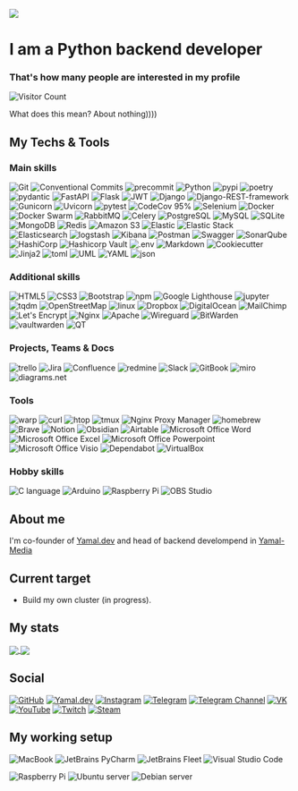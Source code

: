 ![](/reheader.glitch.me.png)
# I am a Python backend developer

### That's how many people are interested in my profile
![Visitor Count](https://profile-counter.glitch.me/xm4dn355x/count.svg)

What does this mean? About nothing))))

## My Techs & Tools
### Main skills
![Git](https://img.shields.io/badge/git%20-%23F05033.svg?&style=for-the-badge&labelColor=black&logo=git&logoColor=white)
![Conventional Commits](https://img.shields.io/badge/conventional%20commits-FE5196.svg?style=for-the-badge&labelColor=black&logo=conventionalcommits&logoColor=#FE5196)
![precommit](https://img.shields.io/badge/precommit-FAB040.svg?style=for-the-badge&labelColor=black&logo=precommit&logoColor=#FAB040)
![Python](https://img.shields.io/badge/python-3670A0?style=for-the-badge&labelColor=black&logo=python&logoColor=ffdd54)
![pypi](https://img.shields.io/badge/pypi-3775A9.svg?style=for-the-badge&labelColor=black&logo=pypi&logoColor=#3775A9)
![poetry](https://img.shields.io/badge/poetry-60A5FA.svg?style=for-the-badge&labelColor=black&logo=poetry&logoColor=#60A5FA)
![pydantic](https://img.shields.io/badge/pydantic-E92063.svg?style=for-the-badge&labelColor=black&logo=pydantic&logoColor=#E92063)
![FastAPI](https://img.shields.io/badge/fastapi%20-%2313988a.svg?&style=for-the-badge&labelColor=black&logo=fastapi)
![Flask](https://img.shields.io/badge/flask-%23000.svg?style=for-the-badge&logo=flask&logoColor=white)
![JWT](https://img.shields.io/badge/JWT-black?style=for-the-badge&labelColor=black&logo=JSON%20web%20tokens&logoColor=white)
![Django](https://img.shields.io/badge/django%20-%23092E20.svg?&style=for-the-badge&labelColor=black&logo=django&logoColor=white)
![Django-REST-framework](https://img.shields.io/badge/django%20REST%20framework-CB171E.svg?&style=for-the-badge&labelColor=black&logo=django&logoColor=#CB171E)
![Gunicorn](https://img.shields.io/badge/gunicorn-%298729.svg?style=for-the-badge&labelColor=black&logo=gunicorn&logoColor=white)
![Uvicorn](https://img.shields.io/badge/uvicorn-F01F7A.svg?style=for-the-badge&labelColor=black&logo=gunicorn&logoColor=#F01F7A)
![pytest](https://img.shields.io/badge/pytest-0A9EDC.svg?style=for-the-badge&labelColor=black&logo=pytest&logoColor=#0A9EDC)
![CodeCov 95%](https://img.shields.io/badge/codecov%2095%25%2B-F01F7A.svg?style=for-the-badge&labelColor=black&logo=codecov&logoColor=F01F7A)
![Selenium](https://img.shields.io/badge/selenium-43B02A.svg?style=for-the-badge&labelColor=black&logo=selenium&logoColor=#43B02A)
![Docker](https://img.shields.io/badge/docker%20-%230db7ed.svg?&style=for-the-badge&labelColor=black&logo=docker&logoColor=white)
![Docker Swarm](https://img.shields.io/badge/docker%20swarm%20mode-%23483699.svg?&style=for-the-badge&labelColor=black&logo=docker&logoColor=white)
![RabbitMQ](https://img.shields.io/badge/Rabbitmq-FF6600?style=for-the-badge&labelColor=black&logo=rabbitmq&logoColor=white)
![Celery](https://img.shields.io/badge/celery-37814A.svg?style=for-the-badge&labelColor=black&logo=celery&logoColor=#37814A)
![PostgreSQL](https://img.shields.io/badge/postgres-%23316192.svg?&style=for-the-badge&labelColor=black&logo=postgresql&logoColor=white)
![MySQL](https://img.shields.io/badge/mysql-4479A1.svg?style=for-the-badge&labelColor=black&logo=mysql&logoColor=#4479A1)
![SQLite](https://img.shields.io/badge/sqlite-003B57.svg?style=for-the-badge&labelColor=black&logo=sqlite&logoColor=#003B57)
![MongoDB](https://img.shields.io/badge/mongodb-47A248.svg?style=for-the-badge&labelColor=black&logo=mongodb&logoColor=#47A248)
![Redis](https://img.shields.io/badge/redis-%23DD0031.svg?style=for-the-badge&labelColor=black&logo=redis&logoColor=white)
![Amazon S3](https://img.shields.io/badge/Amazon%20S3-569A31.svg?style=for-the-badge&labelColor=black&logo=amazons3&logoColor=#569A31)
![Elastic](https://img.shields.io/badge/elastic-005571.svg?style=for-the-badge&labelColor=black&logo=elastic&logoColor=#005571)
![Elastic Stack](https://img.shields.io/badge/elastic%20stack-005571.svg?style=for-the-badge&labelColor=black&logo=elasticstack&logoColor=#005571)
![Elasticsearch](https://img.shields.io/badge/elasticsearch-005571.svg?style=for-the-badge&labelColor=black&logo=elasticsearch&logoColor=#005571)
![logstash](https://img.shields.io/badge/logstash-005571.svg?style=for-the-badge&labelColor=black&logo=logstash&logoColor=#005571)
![Kibana](https://img.shields.io/badge/kibana-005571.svg?style=for-the-badge&labelColor=black&logo=kibana&logoColor=#005571)
![Postman](https://img.shields.io/badge/Postman-FF6C37?style=for-the-badge&labelColor=black&logo=postman&logoColor=white)
![Swagger](https://img.shields.io/badge/-Swagger-%23Clojure?style=for-the-badge&labelColor=black&logo=swagger&logoColor=white)
![SonarQube](https://img.shields.io/badge/SonarQube-black?style=for-the-badge&logo=sonarqube&logoColor=4E9BCD)
![HashiCorp](https://img.shields.io/badge/hashicorp-000000.svg?style=for-the-badge&labelColor=black&logo=hashicorp&logoColor=#000000)
![Hashicorp Vault](https://img.shields.io/badge/vault-FFEC6E.svg?style=for-the-badge&labelColor=black&logo=vault&logoColor=#FFEC6E)
![.env](https://img.shields.io/badge/.env-ECD53F.svg?&style=for-the-badge&labelColor=black&logo=.env&logoColor=#ECD53F)
![Markdown](https://img.shields.io/badge/markdown-%23000000.svg?&style=for-the-badge&labelColor=black&logo=markdown&logoColor=white)
![Cookiecutter](https://img.shields.io/badge/cookiecutter-D4AA00.svg?style=for-the-badge&labelColor=black&logo=cookiecutter&logoColor=#D4AA00)
![Jinja2](https://img.shields.io/badge/jinja2-white.svg?style=for-the-badge&labelColor=black&logo=jinja&logoColor=white)
![toml](https://img.shields.io/badge/toml-9C4121.svg?style=for-the-badge&labelColor=black&logo=toml&logoColor=#9C4121)
![UML](https://img.shields.io/badge/uml-FABD14.svg?style=for-the-badge&labelColor=black&logo=uml&logoColor=#FABD14)
![YAML](https://img.shields.io/badge/yaml-CB171E.svg?style=for-the-badge&labelColor=black&logo=yaml&logoColor=#CB171E)
![json](https://img.shields.io/badge/json-000000.svg?style=for-the-badge&labelColor=black&logo=json&logoColor=#000000)
<!--
![numpy](https://img.shields.io/badge/numpy-013243.svg?style=for-the-badge&labelColor=black&logo=numpy&logoColor=#013243)
![OpenCV](https://img.shields.io/badge/opencv-5C3EE8.svg?style=for-the-badge&labelColor=black&logo=opencv&logoColor=#5C3EE8)
![pandas](https://img.shields.io/badge/pandas-150458.svg?style=for-the-badge&labelColor=black&logo=pandas&logoColor=#150458)
![scikitlearn](https://img.shields.io/badge/scikitlearn-F7931E.svg?style=for-the-badge&labelColor=black&logo=scikitlearn&logoColor=#F7931E)
![SciPy](https://img.shields.io/badge/scipy-8CAAE6.svg?style=for-the-badge&labelColor=black&logo=scipy&logoColor=#8CAAE6)
![tensorflow](https://img.shields.io/badge/tensorflow-FF6F00.svg?style=for-the-badge&labelColor=black&logo=tensorflow&logoColor=#FF6F00)

![Amazon AWS](https://img.shields.io/badge/Amazon%20AWS-232F3E.svg?style=for-the-badge&labelColor=black&logo=amazonaws&logoColor=#232F3E)
![Amazon API Gateway](https://img.shields.io/badge/Amazon%20API%20Gateway-FF4F8B.svg?style=for-the-badge&labelColor=black&logo=amazonapigateway&logoColor=#FF4F8B)
![Amazon CloudWatch](https://img.shields.io/badge/Amazon%20CloudWatch-FF4F8B.svg?style=for-the-badge&labelColor=black&logo=amazoncloudwatch&logoColor=#FF4F8B)
![Amazon DocumentDB](https://img.shields.io/badge/Amazon%20documentdb-C925D1.svg?style=for-the-badge&labelColor=black&logo=amazondocumentdb&logoColor=#C925D1)
![Amazon DynamoDB](https://img.shields.io/badge/Amazon%20DynamoDB-4053D6.svg?style=for-the-badge&labelColor=black&logo=amazondynamodb&logoColor=#4053D6)
![Amazon EC2](https://img.shields.io/badge/Amazon%20EC2-FF9900.svg?style=for-the-badge&labelColor=black&logo=amazonec2&logoColor=#FF9900)
![Amazon ECS](https://img.shields.io/badge/Amazon%20ECS-FF9900.svg?style=for-the-badge&labelColor=black&logo=amazonecs&logoColor=#FF9900)
![Amazon EKS](https://img.shields.io/badge/Amazon%20EKS-FF9900.svg?style=for-the-badge&labelColor=black&logo=amazoneks&logoColor=#FF9900)
![Amazon Identity Access Management](https://img.shields.io/badge/Amazon%20Identity%20Access%20Management-DD344C.svg?style=for-the-badge&labelColor=black&logo=amazoniam&logoColor=#DD344C)
![Amazon RDS](https://img.shields.io/badge/Amazon%20RDS-527FFF.svg?style=for-the-badge&labelColor=black&logo=amazonrds&logoColor=#527FFF)
![Amazon Redshift](https://img.shields.io/badge/Amazon%20redshift-8C4FFF.svg?style=for-the-badge&labelColor=black&logo=amazonredshift&logoColor=#8C4FFF)
![Amazon Route 53](https://img.shields.io/badge/Amazon%20route%2053-8C4FFF.svg?style=for-the-badge&labelColor=black&logo=amazonroute53&logoColor=#8C4FFF)
![Amazon Simple Email Service](https://img.shields.io/badge/Amazon%20Simple%20Email%20Service-DD344C.svg?style=for-the-badge&labelColor=black&logo=amazonsimpleemailservice&logoColor=#DD344C)
![Amazon SQS](https://img.shields.io/badge/Amazon%20SQS-FF4F8B.svg?style=for-the-badge&labelColor=black&logo=amazonsqs&logoColor=#FF4F8B)
![Amazon AWS Amplify](https://img.shields.io/badge/Amazon%20AWS%20Amplify-FF9900.svg?style=for-the-badge&labelColor=black&logo=awsamplify&logoColor=#FF9900)
![Amazon AWS Fargate](https://img.shields.io/badge/Amazon%20AWS%20fargate-FF9900.svg?style=for-the-badge&labelColor=black&logo=awsfargate&logoColor=#FF9900)
![Amazon AWS Lambda](https://img.shields.io/badge/Amazon%20AWS%20Lambda-FF9900.svg?style=for-the-badge&labelColor=black&logo=awslambda&logoColor=#FF9900)
![Amazon AWS Organizations](https://img.shields.io/badge/Amazon%20AWS%20Organizations-E7157B.svg?style=for-the-badge&labelColor=black&logo=awsorganizations&logoColor=#E7157B)

![GraphQL](https://img.shields.io/badge/graphql-E10098.svg?style=for-the-badge&labelColor=black&logo=graphql&logoColor=#E10098)
![Apache Cassandra](https://img.shields.io/badge/Apache%20Cassandra-1287B1.svg?style=for-the-badge&labelColor=black&logo=apachecassandra&logoColor=#1287B1)
![Apache Kafka](https://img.shields.io/badge/Apache%20Kafka-231F20.svg?style=for-the-badge&labelColor=black&logo=apachekafka&logoColor=#231F20)
![Apache Hadoop](https://img.shields.io/badge/Apache%20Hadoop-66CCFF.svg?style=for-the-badge&labelColor=black&logo=apachehadoop&logoColor=#66CCFF)
![ClickHouse](https://img.shields.io/badge/clickhouse-FFCC01.svg?style=for-the-badge&labelColor=black&logo=clickhouse&logoColor=#FFCC01)
![Firebase](https://img.shields.io/badge/firebase-FFCA28.svg?style=for-the-badge&labelColor=black&logo=firebase&logoColor=#FFCA28)
![neo4j](https://img.shields.io/badge/neo4j-4581C3.svg?style=for-the-badge&labelColor=black&logo=neo4j&logoColor=#4581C3)
![Supabase](https://img.shields.io/badge/Supabase-3ECF8E?style=for-the-badge&labelColor=black&logo=supabase&logoColor=white)

![Grafana](https://img.shields.io/badge/grafana-F46800.svg?style=for-the-badge&labelColor=black&logo=grafana&logoColor=#F46800)
![Graylog](https://img.shields.io/badge/graylog-FF3633.svg?style=for-the-badge&labelColor=black&logo=graylog&logoColor=#FF3633)

![hcl](https://img.shields.io/badge/hcl-006BB6.svg?style=for-the-badge&labelColor=black&logo=hcl&logoColor=#006BB6)
-->

### Additional skills
![HTML5](https://img.shields.io/badge/html5-E34F26.svg?style=for-the-badge&labelColor=black&logo=html5&logoColor=#E34F26)
![CSS3](https://img.shields.io/badge/css3-1572B6.svg?style=for-the-badge&labelColor=black&logo=css3&logoColor=#1572B6)
![Bootstrap](https://img.shields.io/badge/bootstrap-7952B3.svg?style=for-the-badge&labelColor=black&logo=bootstrap&logoColor=#7952B3)
![npm](https://img.shields.io/badge/npm-CB3837.svg?style=for-the-badge&labelColor=black&logo=npm&logoColor=#CB3837)
![Google Lighthouse](https://img.shields.io/badge/lighthouse-F44B21.svg?style=for-the-badge&labelColor=black&logo=lighthouse&logoColor=#F44B21)
![jupyter](https://img.shields.io/badge/jupyter-F37626.svg?style=for-the-badge&labelColor=black&logo=jupyter&logoColor=#F37626)
![tqdm](https://img.shields.io/badge/tqdm-FFC107.svg?style=for-the-badge&labelColor=black&logo=tqdm&logoColor=#FFC107)
![OpenStreetMap](https://img.shields.io/badge/openstreetmap-7EBC6F.svg?style=for-the-badge&labelColor=black&logo=openstreetmap&logoColor=#7EBC6F)
![linux](https://img.shields.io/badge/linux-FCC624.svg?style=for-the-badge&labelColor=black&logo=linux&logoColor=#FCC624)
![Dropbox](https://img.shields.io/badge/dropbox-0061FF.svg?style=for-the-badge&labelColor=black&logo=dropbox&logoColor=#0061FF)
![DigitalOcean](https://img.shields.io/badge/digitalocean-0080FF.svg?style=for-the-badge&labelColor=black&logo=digitalocean&logoColor=#0080FF)
![MailChimp](https://img.shields.io/badge/mailchimp-FFE01B.svg?style=for-the-badge&labelColor=black&logo=mailchimp&logoColor=#FFE01B)
![Let's Encrypt](https://img.shields.io/badge/lets%20encrypt-003A70.svg?style=for-the-badge&labelColor=black&logo=letsencrypt&logoColor=#003A70)
![Nginx](https://img.shields.io/badge/nginx%20-%23009639.svg?&style=for-the-badge&labelColor=black&logo=nginx&logoColor=white)
![Apache](https://img.shields.io/badge/Apache-D22128.svg?style=for-the-badge&labelColor=black&logo=apache&logoColor=#D22128)
![Wireguard](https://img.shields.io/badge/wireguard-%2388171A.svg?style=for-the-badge&labelColor=black&logo=wireguard&logoColor=white)
![BitWarden](https://img.shields.io/badge/bitwarden-175DDC.svg?style=for-the-badge&labelColor=black&logo=bitwarden&logoColor=#175DDC)
![vaultwarden](https://img.shields.io/badge/vaultwarden-black.svg?style=for-the-badge&labelColor=black&logo=vaultwarden&logoColor=white)
![QT](https://img.shields.io/badge/qt-41CD52.svg?style=for-the-badge&labelColor=black&logo=qt&logoColor=#41CD52)
<!--
![JavaScript](https://img.shields.io/badge/JS-F7DF1E.svg?style=for-the-badge&labelColor=black&logo=javascript&logoColor=#F7DF1E)
![TypeScript](https://img.shields.io/badge/TS-3178C6.svg?style=for-the-badge&labelColor=black&logo=typescript&logoColor=#3178C6)
![WAsm](https://img.shields.io/badge/WAsm-654FF0.svg?style=for-the-badge&labelColor=black&logo=webassembly&logoColor=#654FF0)
![nx](https://img.shields.io/badge/nx-143055.svg?style=for-the-badge&labelColor=black&logo=nx&logoColor=#143055)
![react](https://img.shields.io/badge/react-61DAFB.svg?style=for-the-badge&labelColor=black&logo=react&logoColor=#61DAFB)
![VueJS](https://img.shields.io/badge/vuejs-4FC08D.svg?style=for-the-badge&labelColor=black&logo=vuedotjs&logoColor=#4FC08D)
![nodeJS](https://img.shields.io/badge/nodejs-339933.svg?style=for-the-badge&labelColor=black&logo=nodedotjs&logoColor=#339933)
![nextJS](https://img.shields.io/badge/nextjs-000000.svg?style=for-the-badge&labelColor=black&logo=nextdotjs&logoColor=#000000)
![prisma](https://img.shields.io/badge/prisma-2D3748.svg?style=for-the-badge&labelColor=black&logo=prisma&logoColor=#2D3748)
![threeJS](https://img.shields.io/badge/threejs-black.svg?style=for-the-badge&labelColor=black&logo=threedotjs&logoColor=white)
![ESlint](https://img.shields.io/badge/es%20lint-4B32C3.svg?style=for-the-badge&labelColor=black&logo=eslint&logoColor=#4B32C3)
![prettier](https://img.shields.io/badge/prettier-F7B93E.svg?style=for-the-badge&labelColor=black&logo=prettier&logoColor=#F7B93E)
![vite](https://img.shields.io/badge/vite-646CFF.svg?style=for-the-badge&labelColor=black&logo=vite&logoColor=#646CFF)

![Golang](https://img.shields.io/badge/go-00ADD8.svg?style=for-the-badge&labelColor=black&logo=go&logoColor=#00ADD8)
![rust](https://img.shields.io/badge/rust-black.svg?style=for-the-badge&labelColor=black&logo=rust&logoColor=white)
![lua](https://img.shields.io/badge/lua-2C2D72.svg?style=for-the-badge&labelColor=black&logo=lua&logoColor=#2C2D72)

![Ansible](https://img.shields.io/badge/ansible%20-%231A1918.svg?&style=for-the-badge&labelColor=black&logo=ansible&logoColor=white)
![terraform](https://img.shields.io/badge/terraform-844FBA.svg?style=for-the-badge&labelColor=black&logo=terraform&logoColor=#844FBA)
![GitLab CI](https://img.shields.io/badge/gitlab%20ci-%23181717.svg?style=for-the-badge&labelColor=black&logo=gitlab&logoColor=white)
![GitHub Actions](https://img.shields.io/badge/github%20actions-%232671E5.svg?style=for-the-badge&labelColor=black&logo=githubactions&logoColor=white)
![travis CI](https://img.shields.io/badge/travisci-3EAAAF.svg?style=for-the-badge&labelColor=black&logo=travisci&logoColor=#3EAAAF)
![Jenkins](https://img.shields.io/badge/jenkins-D24939.svg?style=for-the-badge&labelColor=black&logo=jenkins&logoColor=#D24939)
![Prometheus](https://img.shields.io/badge/prometheus-E6522C.svg?style=for-the-badge&labelColor=black&logo=prometheus&logoColor=#E6522C)
![OpenStack](https://img.shields.io/badge/openstack-ED1944.svg?style=for-the-badge&labelColor=black&logo=openstack&logoColor=#ED1944)
![OpenShift](https://img.shields.io/badge/openshift-EE0000.svg?style=for-the-badge&labelColor=black&logo=redhatopenshift&logoColor=#EE0000)
![Kubernetes](https://img.shields.io/badge/kubernetes%20-%23326ce5.svg?&style=for-the-badge&labelColor=black&logo=kubernetes&logoColor=white)
![podman](https://img.shields.io/badge/podman-892CA0.svg?style=for-the-badge&labelColor=black&logo=podman&logoColor=#892CA0)
![ingress](https://img.shields.io/badge/ingress-783CBD.svg?style=for-the-badge&labelColor=black&logo=ingress&logoColor=#783CBD)
![portainer](https://img.shields.io/badge/portainer-13BEF9.svg?style=for-the-badge&labelColor=black&logo=portainer&logoColor=#13BEF9)
![rancher](https://img.shields.io/badge/rancher-0075A8.svg?style=for-the-badge&labelColor=black&logo=rancher&logoColor=#0075A8)
![Helm](https://img.shields.io/badge/helm-0F1689.svg?style=for-the-badge&labelColor=black&logo=helm&logoColor=#0F1689)
![Cloudflare](https://img.shields.io/badge/cloudflare-F38020.svg?style=for-the-badge&labelColor=black&logo=cloudflare&logoColor=#F38020)

![heroku](https://img.shields.io/badge/heroku-430098.svg?style=for-the-badge&labelColor=black&logo=heroku&logoColor=#430098)

![ffmpeg](https://img.shields.io/badge/ffmpeg-007808.svg?style=for-the-badge&labelColor=black&logo=ffmpeg&logoColor=#007808)

![Sentry](https://img.shields.io/badge/sentry-362D59.svg?style=for-the-badge&labelColor=black&logo=sentry&logoColor=#362D59)
![Uptime Kuma](https://img.shields.io/badge/uptime%20kuma-5CDD8B.svg?style=for-the-badge&labelColor=black&logo=uptimekuma&logoColor=#5CDD8B)
![traefik](https://img.shields.io/badge/traefik-24A1C1.svg?style=for-the-badge&labelColor=black&logo=traefikproxy&logoColor=#24A1C1)

![nextcloud](https://img.shields.io/badge/nextcloud-0082C9.svg?style=for-the-badge&labelColor=black&logo=nextcloud&logoColor=#0082C9)
![mikrotik](https://img.shields.io/badge/mikrotik-293239.svg?style=for-the-badge&labelColor=black&logo=mikrotik&logoColor=#293239)

![latex](https://img.shields.io/badge/latex-008080.svg?style=for-the-badge&labelColor=black&logo=latex&logoColor=#008080)

![Font Awesome](https://img.shields.io/badge/font%20awesome-528DD7.svg?style=for-the-badge&labelColor=black&logo=fontawesome&logoColor=#528DD7)
![Figma](https://img.shields.io/badge/figma-F24E1E.svg?style=for-the-badge&labelColor=black&logo=figma&logoColor=#F24E1E)
-->

### Projects, Teams & Docs
![trello](https://img.shields.io/badge/trello-0052CC.svg?style=for-the-badge&labelColor=black&logo=trello&logoColor=#0052CC)
![Jira](https://img.shields.io/badge/jira-%230A0FFF.svg?style=for-the-badge&labelColor=black&logo=jira&logoColor=white)
![Confluence](https://img.shields.io/badge/confluence-%23172BF4.svg?style=for-the-badge&labelColor=black&logo=confluence&logoColor=white)
![redmine](https://img.shields.io/badge/redmine-B32024.svg?style=for-the-badge&labelColor=black&logo=redmine&logoColor=#B32024)
![Slack](https://img.shields.io/badge/slack-4A154B.svg?style=for-the-badge&labelColor=black&logo=slack&logoColor=#4A154B)
![GitBook](https://img.shields.io/badge/gitbook-3884FF.svg?style=for-the-badge&labelColor=black&logo=gitbook&logoColor=#3884FF)
![miro](https://img.shields.io/badge/miro-FFFC00.svg?style=for-the-badge&labelColor=black&logo=miro&logoColor=#FFFC00)
![diagrams.net](https://img.shields.io/badge/diagrams%20net-F08705.svg?style=for-the-badge&labelColor=black&logo=diagramsdotnet&logoColor=#F08705)
<!--
![Asana](https://img.shields.io/badge/Asana-F06A6A.svg?style=for-the-badge&labelColor=black&logo=asana&logoColor=#F06A6A)
-->

### Tools
![warp](https://img.shields.io/badge/warp-01A4FF.svg?style=for-the-badge&labelColor=black&logo=warp&logoColor=#01A4FF)
![curl](https://img.shields.io/badge/curl-073551.svg?style=for-the-badge&labelColor=black&logo=curl&logoColor=#073551)
![htop](https://img.shields.io/badge/htop-009020.svg?style=for-the-badge&labelColor=black&logo=htop&logoColor=#009020)
![tmux](https://img.shields.io/badge/tmux-1BB91F.svg?style=for-the-badge&labelColor=black&logo=tmux&logoColor=#1BB91F)
![Nginx Proxy Manager](https://img.shields.io/badge/nginx%20proxy%20manager-F15833.svg?style=for-the-badge&labelColor=black&logo=nginxproxymanager&logoColor=#F15833)
![homebrew](https://img.shields.io/badge/homebrew-FBB040.svg?style=for-the-badge&labelColor=black&logo=homebrew&logoColor=#FBB040)
![Brave](https://img.shields.io/badge/brave-FB542B.svg?style=for-the-badge&labelColor=black&logo=brave&logoColor=#FB542B)
![Notion](https://img.shields.io/badge/Notion-%23000000.svg?style=for-the-badge&logo=notion&logoColor=white)
![Obsidian](https://img.shields.io/badge/Obsidian-%23483699.svg?style=for-the-badge&labelColor=black&logo=obsidian&logoColor=white)
![Airtable](https://img.shields.io/badge/airtable-18BFFF.svg?style=for-the-badge&labelColor=black&logo=airtable&logoColor=#18BFFF)
![Microsoft Office Word](https://img.shields.io/badge/word-2B579A.svg?style=for-the-badge&labelColor=black&logo=microsoftword&logoColor=#2B579A)
![Microsoft Office Excel](https://img.shields.io/badge/excel-217346.svg?style=for-the-badge&labelColor=black&logo=microsoftexcel&logoColor=#217346)
![Microsoft Office Powerpoint](https://img.shields.io/badge/powerpoint-B7472A.svg?style=for-the-badge&labelColor=black&logo=microsoftpowerpoint&logoColor=#B7472A)
![Microsoft Office Visio](https://img.shields.io/badge/visio-3955A3.svg?style=for-the-badge&labelColor=black&logo=microsoftvisio&logoColor=#3955A3)
![Dependabot](https://img.shields.io/badge/dependabot-025E8C.svg?style=for-the-badge&labelColor=black&logo=dependabot&logoColor=#025E8C)
![VirtualBox](https://img.shields.io/badge/virtualbox-183A61.svg?style=for-the-badge&labelColor=black&logo=virtualbox&logoColor=#183A61)

### Hobby skills
![C language](https://img.shields.io/badge/c%20-%2300599C.svg?&style=for-the-badge&labelColor=black&logo=c&logoColor=white)
![Arduino](https://img.shields.io/badge/-Arduino-00979D?style=for-the-badge&labelColor=black&logo=Arduino&logoColor=white)
![Raspberry Pi](https://img.shields.io/badge/-Raspberry%20Pi-C51A4A?style=for-the-badge&labelColor=black&logo=Raspberry-Pi)
![OBS Studio](https://img.shields.io/badge/obs%20studio-302E31.svg?style=for-the-badge&labelColor=black&logo=obsstudio&logoColor=#302E31)
<!--
![pihole](https://img.shields.io/badge/pihole-96060C.svg?style=for-the-badge&labelColor=black&logo=pihole&logoColor=#96060C)

![Adobe Illustrator](https://img.shields.io/badge/Adobe%20Illustrator-FF9A00.svg?style=for-the-badge&labelColor=black&logo=adobeillustrator&logoColor=#FF9A00)
![Adobe Photoshop](https://img.shields.io/badge/Adobe%20Photoshop-31A8FF.svg?style=for-the-badge&labelColor=black&logo=adobephotoshop&logoColor=#31A8FF)
![Adobe Premiere Pro](https://img.shields.io/badge/Adobe%20Premiere%20Pro-9999FF.svg?style=for-the-badge&labelColor=black&logo=adobepremierepro&logoColor=#9999FF)
![Blender](https://img.shields.io/badge/blender-E87D0D.svg?style=for-the-badge&labelColor=black&logo=blender&logoColor=#E87D0D)
![Unreal Engine](https://img.shields.io/badge/unreal%20engine%20-%23313131.svg?&style=for-the-badge&labelColor=black&logo=unreal%20engine&logoColor=white)
-->

## About me
I'm co-founder of [Yamal.dev](https://yamal.dev) and head of backend develompend in [Yamal-Media](https://yamal-media.ru/)

## Current target
- Build my own cluster (in progress).

## My stats
<a href="https://github.com/anuraghazra/github-readme-stats">
  <img align="center" src="https://github-readme-stats.vercel.app/api?username=xm4dn355x&count_private=true&show_icons=true&theme=tokyonight" />
</a>
<a href="https://github.com/anuraghazra/convoychat">
  <img align="center" src="https://github-readme-stats.vercel.app/api/top-langs/?username=xm4dn355x&theme=tokyonight&hide_langs_below=1&layout=compact" />
</a>

## Social
[![GitHub](https://img.shields.io/badge/Yamal.dev-%2312100E.svg?&style=for-the-badge&labelColor=black&logo=Github&logoColor=white)](https://github.com/yamal-dev)
[![Yamal.dev](https://img.shields.io/badge/yamal.dev-%2312100E.svg?&style=for-the-badge&labelColor=black&logo=GoogleChrome&logoColor=white)](https://yamal.dev)
[![Instagram](https://img.shields.io/badge/instagram-%23E4405F.svg?&style=for-the-badge&labelColor=black&logo=instagram&logoColor=white)](https://instagram.com/xm4dn355x)
[![Telegram](https://img.shields.io/badge/telegram-D14836?color=2CA5E0&style=for-the-badge&labelColor=black&logo=telegram&logoColor=white)](https://t.me/xM4DN355x)
[![Telegram Channel](https://img.shields.io/badge/telegram%20memes%20channel-D14836?color=2CA5E0&style=for-the-badge&labelColor=black&logo=telegram&logoColor=white)](https://t.me/greta_tuborg)
[![VK](https://img.shields.io/badge/vk-%230077B5.svg?&style=for-the-badge&labelColor=black&logo=vk&logoColor=white)](https://vk.com/xm4dn3ssx)
[![YouTube](https://img.shields.io/badge/youtube-%23FF0000.svg?&style=for-the-badge&labelColor=black&logo=youtube&logoColor=white)](https://www.youtube.com/@tech_shirt)
[![Twitch](https://img.shields.io/badge/twitch-%239146FF.svg?&style=for-the-badge&labelColor=black&logo=twitch&logoColor=white)](https://www.twitch.tv/xxm4dn355xx/)
[![Steam](https://img.shields.io/badge/Steam-%23000000.svg?&style=for-the-badge&labelColor=black&logo=steam&logoColor=white)](https://steamcommunity.com/id/xM4DN355x)
<!--
[![FaceBook](https://img.shields.io/badge/facebook-%231877F2.svg?&style=for-the-badge&labelColor=black&logo=facebook&logoColor=white)]()
[![Discord](https://img.shields.io/badge/discord-%237289DA.svg?&style=for-the-badge&labelColor=black&logo=discord&logoColor=white)]()
[![Twitter](https://img.shields.io/badge/twitter-%231DA1F2.svg?&style=for-the-badge&labelColor=black&logo=twitter&logoColor=white)](https://twitter.com/m4dn355)
[![LinkedIn](https://img.shields.io/badge/linkedin-%230077B5.svg?&style=for-the-badge&labelColor=black&logo=linkedin&logoColor=white)]()
[![icq](https://img.shields.io/badge/icq-24FF00.svg?style=for-the-badge&labelColor=black&logo=icq&logoColor=#24FF00)]()
[![Spotify](https://img.shields.io/badge/spotify-%231ED760.svg?&style=for-the-badge&labelColor=black&logo=spotify&logoColor=white)](https://open.spotify.com/user/wi26c39cqtcidjezk59rzwws9?si=TjbWce9QQDqZgYHQODthAg)
[![CodePen](https://img.shields.io/badge/codepen-000000.svg?style=for-the-badge&labelColor=black&logo=codepen&logoColor=#000000)]()
[![pastebin](https://img.shields.io/badge/pastebin-02456C.svg?style=for-the-badge&labelColor=black&logo=pastebin&logoColor=#02456C)]()
[![dev.to](https://img.shields.io/badge/dev%20to-0A0A0A.svg?style=for-the-badge&labelColor=black&logo=devdotto&logoColor=#0A0A0A)]()
[![Habr](https://img.shields.io/badge/habr-65A3BE.svg?style=for-the-badge&labelColor=black&logo=habr&logoColor=#65A3BE)]()
[![Medium](https://img.shields.io/badge/medium-000000.svg?style=for-the-badge&labelColor=black&logo=medium&logoColor=#000000)]()
[![Duolingo](https://img.shields.io/badge/duolingo-58CC02.svg?style=for-the-badge&labelColor=black&logo=duolingo&logoColor=#58CC02)]()
[![thingiverse](https://img.shields.io/badge/thingiverse-248BFB.svg?style=for-the-badge&labelColor=black&logo=thingiverse&logoColor=#248BFB)]()
[![Upwork](https://img.shields.io/badge/upwork-6FDA44.svg?style=for-the-badge&labelColor=black&logo=upwork&logoColor=#6FDA44)]()

[![Epic Games](https://img.shields.io/badge/epic%20games-313131.svg?style=for-the-badge&labelColor=black&logo=epicgames&logoColor=#313131)]()
[![gog.com](https://img.shields.io/badge/gog-86328A.svg?style=for-the-badge&labelColor=black&logo=gogdotcom&logoColor=#86328A)]()
[![origin](https://img.shields.io/badge/origin-F56C2D.svg?style=for-the-badge&labelColor=black&logo=origin&logoColor=#F56C2D)]()
[![PlayStation](https://img.shields.io/badge/playstation-003791.svg?style=for-the-badge&labelColor=black&logo=playstation&logoColor=#003791)]()
[![Ubisoft](https://img.shields.io/badge/ubisoft-black.svg?style=for-the-badge&labelColor=black&logo=ubisoft&logoColor=white)]()

[![Codewars](https://www.codewars.com/users/xm4dn355x/badges/large)](https://www.codewars.com/users/xm4dn355x/)
[![LeetCode](https://img.shields.io/badge/LeetCode-000000?style=for-the-badge&logo=LeetCode&logoColor=#d16c06)]()
[![HackerRank](https://img.shields.io/badge/hackerrank-00EA64.svg?style=for-the-badge&labelColor=black&logo=hackerrank&logoColor=#00EA64)]()
-->

## My working setup
![MacBook](https://img.shields.io/badge/apple-macbook%20pro%2016%202019-%23999999.svg?&style=for-the-badge&labelColor=black&logo=apple&logoColor=white)
![JetBrains PyCharm](https://img.shields.io/badge/PyCharm-143?style=for-the-badge&logo=pycharm&logoColor=white&color=green&labelColor=black)
![JetBrains Fleet](https://img.shields.io/badge/Fleet-black.svg?style=for-the-badge&labelColor=black&logo=jetbrains&logoColor=white)
![Visual Studio Code](https://img.shields.io/badge/Visual%20Studio%20Code-0078d7.svg?style=for-the-badge&labelColor=black&logo=visual-studio-code&logoColor=white)
<!--
![JetBrains DataGrip](https://img.shields.io/badge/DataGrip-black.svg?style=for-the-badge&labelColor=black&logo=datagrip&logoColor=white)
![JetBrains Webstorm](https://img.shields.io/badge/jetbrains%20webstorm-black.svg?style=for-the-badge&labelColor=black&logo=webstorm&logoColor=white)
-->

![Raspberry Pi](https://img.shields.io/badge/-Raspberry%20Pi%204-C51A4A?style=for-the-badge&labelColor=black&logo=Raspberry-Pi)
![Ubuntu server](https://img.shields.io/badge/ubuntu%20server-E95420?&style=for-the-badge&labelColor=black&logo=ubuntu&logoColor=white)
![Debian server](https://img.shields.io/badge/Debian%20server-D70A53?style=for-the-badge&labelColor=black&logo=debian&logoColor=white)

<!--
## Donate please
![Buy Me a Coffee](https://img.shields.io/badge/buy%20me%20a%20coffee-FFDD00.svg?style=for-the-badge&labelColor=black&logo=buymeacoffee&logoColor=#FFDD00)
![Binance](https://img.shields.io/badge/Binance-F0B90B.svg?style=for-the-badge&labelColor=black&logo=binance&logoColor=#F0B90B)
![Bitcoin](https://img.shields.io/badge/bitcoin-F7931A.svg?style=for-the-badge&labelColor=black&logo=bitcoin&logoColor=#F7931A)
![Ethereum](https://img.shields.io/badge/ethereum-3C3C3D.svg?style=for-the-badge&labelColor=black&logo=ethereum&logoColor=#3C3C3D)
![PayPal](https://img.shields.io/badge/paypal-003087.svg?style=for-the-badge&labelColor=black&logo=paypal&logoColor=#003087)
-->

<!--
Misc
![Android](https://img.shields.io/badge/Android-3DDC84.svg?style=for-the-badge&labelColor=black&logo=android&logoColor=#3DDC84)
![AnyDesk](https://img.shields.io/badge/AnyDesk-EF443B.svg?style=for-the-badge&labelColor=black&logo=anydesk&logoColor=#EF443B)
![Awesome Lists](https://img.shields.io/badge/Awesome%20Some%20Repo-FC60A8.svg?style=for-the-badge&labelColor=black&logo=awesomelists&logoColor=#FC60A8)
![Bio Link](https://img.shields.io/badge/Bio%20Link-000000.svg?style=for-the-badge&labelColor=black&logo=biolink&logoColor=#000000)
![Nike](https://img.shields.io/badge/nike-white.svg?style=for-the-badge&labelColor=black&logo=nike&logoColor=white)
-->
